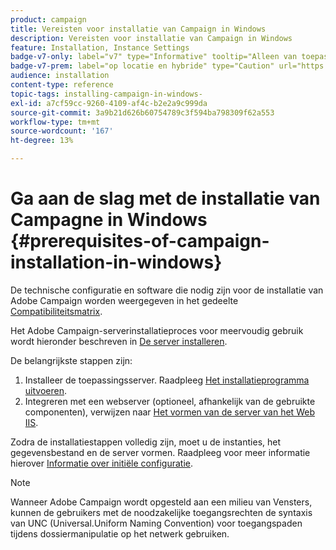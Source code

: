 ```yaml
---
product: campaign
title: Vereisten voor installatie van Campaign in Windows
description: Vereisten voor installatie van Campaign in Windows
feature: Installation, Instance Settings
badge-v7-only: label="v7" type="Informative" tooltip="Alleen van toepassing op Campaign Classic v7"
badge-v7-prem: label="op locatie en hybride" type="Caution" url="https://experienceleague.adobe.com/docs/campaign-classic/using/installing-campaign-classic/architecture-and-hosting-models/hosting-models-lp/hosting-models.html?lang=nl" tooltip="Alleen van toepassing op on-premise en hybride implementaties"
audience: installation
content-type: reference
topic-tags: installing-campaign-in-windows-
exl-id: a7cf59cc-9260-4109-af4c-b2e2a9c999da
source-git-commit: 3a9b21d626b60754789c3f594ba798309f62a553
workflow-type: tm+mt
source-wordcount: '167'
ht-degree: 13%

---
```


# Ga aan de slag met de installatie van Campagne in Windows {#prerequisites-of-campaign-installation-in-windows}



De technische configuratie en software die nodig zijn voor de installatie van Adobe Campaign worden weergegeven in het gedeelte [Compatibiliteitsmatrix](../../rn/using/compatibility-matrix.md).

Het Adobe Campaign-serverinstallatieproces voor meervoudig gebruik wordt hieronder beschreven in [De server installeren](../../installation/using/installing-the-server.md).

De belangrijkste stappen zijn:

1. Installeer de toepassingsserver. Raadpleeg [Het installatieprogramma uitvoeren](../../installation/using/installing-the-server.md#executing-the-installation-program).
1. Integreren met een webserver (optioneel, afhankelijk van de gebruikte componenten), verwijzen naar [Het vormen van de server van het Web IIS](../../installation/using/integration-into-a-web-server-for-windows.md#configuring-the-iis-web-server).

Zodra de installatiestappen volledig zijn, moet u de instanties, het gegevensbestand en de server vormen. Raadpleeg voor meer informatie hierover [Informatie over initiële configuratie](../../installation/using/about-initial-configuration.md).

>[!NOTE]
>
>Wanneer Adobe Campaign wordt opgesteld aan een milieu van Vensters, kunnen de gebruikers met de noodzakelijke toegangsrechten de syntaxis van UNC (Universal.Uniform Naming Convention) voor toegangspaden tijdens dossiermanipulatie op het netwerk gebruiken.
